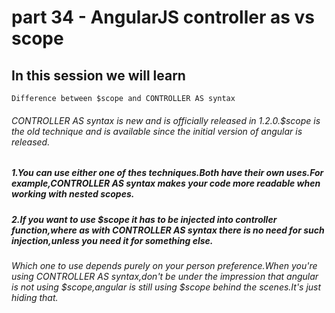 # part 34 - AngularJS controller as vs scope

## In this session we will learn

    Difference between $scope and CONTROLLER AS syntax

###### CONTROLLER AS syntax is new and is officially released in 1.2.0.$scope is the old technique and is available since the initial version of angular is released.

##### 1.You can use either one of thes techniques.Both have their own uses.For example,CONTROLLER AS syntax makes your code more readable when working with nested scopes.

##### 2.If you want to use $scope it has to be injected into controller function,where as with CONTROLLER AS syntax there is no need for such injection,unless you need it for something else.

###### Which one to use depends purely on your person preference.When you're using CONTROLLER AS syntax,don't be under the impression that angular is not using $scope,angular is still using $scope behind the scenes.It's just hiding that.